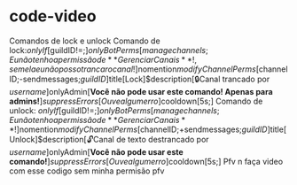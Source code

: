 # code-video
Comandos de lock e unlock  Comando de lock:$onlyIf[$guildID!=;]$onlyBotPerms[managechannels;Eu não tenho a permissão de **Gerenciar Canais**!, sem ela eu não posso trancar o canal!]$nomention$modifyChannelPerms[$channelID;-sendmessages;$guildID]$title[Lock]$description[🔒Canal trancado por $username]$onlyAdmin[**Você não pode usar este comando! Apenas para admins!**]$suppressErrors[Ouve algum erro]$cooldown[5s;]  Comando de unlock: $onlyIf[$guildID!=;]$onlyBotPerms[managechannels;Eu não tenho a permissão de **Gerenciar Canais**!]$nomention$modifyChannelPerms[$channelID;+sendmessages;$guildID]$title[Unlock]$description[🔓Canal de texto destrancado por $username]$onlyAdmin[**Você não pode usar este comando!**]$suppressErrors[Ouve algum erro]$cooldown[5s;]  Pfv n faça video com esse codigo sem minha permisão pfv
